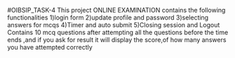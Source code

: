 #OIBSIP_TASK-4
This project ONLINE EXAMINATION contains the following functionalities 
1)login form
2)update profile and password 
3)selecting answers for mcqs
4)Timer and auto submit
5)Closing session and Logout
Contains 10 mcq questions after attempting all the questions before the time ends ,and if you ask for result it will display the score,of how many answers you have attempted correctly

